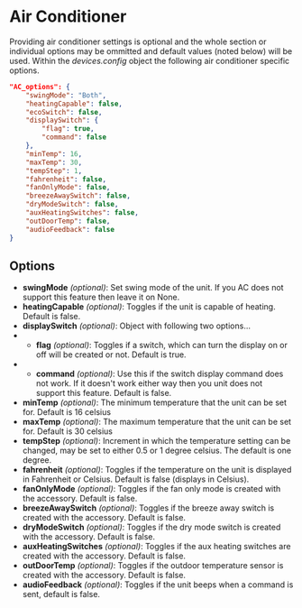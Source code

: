 # Air Conditioner

Providing air conditioner settings is optional and the whole section or individual options may be ommitted and default values (noted below) will be used. Within the *devices.config* object the following air conditioner specific options.

```json
"AC_options": {
    "swingMode": "Both",
    "heatingCapable": false,
    "ecoSwitch": false,
    "displaySwitch": {
        "flag": true,
        "command": false
    },
    "minTemp": 16,
    "maxTemp": 30,
    "tempStep": 1,
    "fahrenheit": false,
    "fanOnlyMode": false,
    "breezeAwaySwitch": false,
    "dryModeSwitch": false,
    "auxHeatingSwitches": false,
    "outDoorTemp": false,
    "audioFeedback": false
}
```
## Options
- **swingMode** *(optional)*: Set swing mode of the unit. If you AC does not support this feature then leave it on None.
- **heatingCapable** *(optional)*: Toggles if the unit is capable of heating. Default is false.
- **displaySwitch** *(optional)*: Object with following two options...
- * **flag** *(optional)*: Toggles if a switch, which can turn the display on or off will be created or not. Default is true.
- * **command** *(optional)*: Use this if the switch display command does not work. If it doesn't work either way then you unit does not support this feature. Default is false. 
- **minTemp** *(optional)*: The minimum temperature that the unit can be set for.  Default is 16 celsius
- **maxTemp** *(optional)*: The maximum temperature that the unit can be set for.  Default is 30 celsius
- **tempStep** *(optional)*: Increment in which the temperature setting can be changed, may be set to either 0.5 or 1 degree celsius.  The default is one degree.
- **fahrenheit** *(optional)*: Toggles if the temperature on the unit is displayed in Fahrenheit or Celsius.  Default is false (displays in Celsius).
- **fanOnlyMode** *(optional)*: Toggles if the fan only mode is created with the accessory. Default is false.
- **breezeAwaySwitch** *(optional)*: Toggles if the breeze away switch is created with the accessory. Default is false.
- **dryModeSwitch** *(optional)*: Toggles if the dry mode switch is created with the accessory. Default is false.
- **auxHeatingSwitches** *(optional)*: Toggles if the aux heating switches are created with the accessory. Default is false.
- **outDoorTemp** *(optional)*: Toggles if the outdoor temperature sensor is created with the accessory. Default is false.
- **audioFeedback** *(optional)*: Toggles if the unit beeps when a command is sent, default is false.